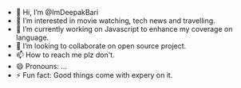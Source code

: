 - 👋 Hi, I’m @ImDeepakBari
- 👀 I’m interested in movie watching, tech news and  travelling.
- 🌱 I’m currently working on Javascript to enhance my coverage on language.
- 💞️ I’m looking to collaborate on open source project.
- 📫 How to reach me plz don't.
- 😄 Pronouns: ...
- ⚡ Fun fact: Good things come with expery on it.

<!---
ImDeepakBari/ImDeepakBari is a ✨ special ✨ repository because its `README.md` (this file) appears on your GitHub profile.
You can click the Preview link to take a look at your changes.
--->
